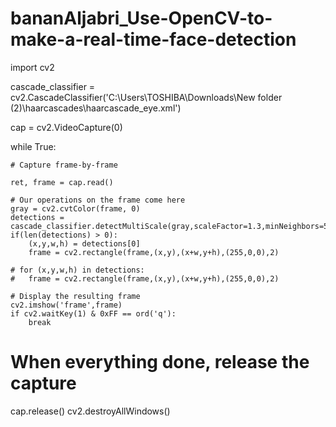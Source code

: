 # bananAljabri_Use-OpenCV-to-make-a-real-time-face-detection

import cv2

cascade_classifier = cv2.CascadeClassifier('C:\Users\TOSHIBA\Downloads\New folder (2)\haarcascades\haarcascade_eye.xml')

cap = cv2.VideoCapture(0)


while True:

    # Capture frame-by-frame
    
    ret, frame = cap.read()
    
    # Our operations on the frame come here
    gray = cv2.cvtColor(frame, 0)
    detections = cascade_classifier.detectMultiScale(gray,scaleFactor=1.3,minNeighbors=5)
    if(len(detections) > 0):
        (x,y,w,h) = detections[0]
        frame = cv2.rectangle(frame,(x,y),(x+w,y+h),(255,0,0),2)

    # for (x,y,w,h) in detections:
    # 	frame = cv2.rectangle(frame,(x,y),(x+w,y+h),(255,0,0),2)

    # Display the resulting frame
    cv2.imshow('frame',frame)
    if cv2.waitKey(1) & 0xFF == ord('q'):
        break

# When everything done, release the capture
cap.release()
cv2.destroyAllWindows()
